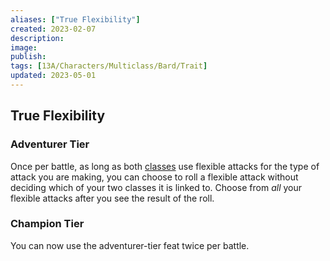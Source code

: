 ```yaml
---
aliases: ["True Flexibility"]
created: 2023-02-07
description: 
image: 
publish: 
tags: [13A/Characters/Multiclass/Bard/Trait]
updated: 2023-05-01
---
```

## True Flexibility

### Adventurer Tier

Once per battle, as long as both [classes](../../Classes/Classes.md) use flexible attacks for the type of attack you are making, you can choose to roll a flexible attack without deciding which of your two classes it is linked to. Choose from *all* your flexible attacks after you see the result of the roll.

### Champion Tier

You can now use the adventurer-tier feat twice per battle.
